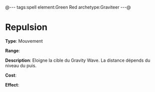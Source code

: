 @---
tags:spell
element:Green Red
archetype:Graviteer
---@

# Repulsion

**Type**:
Mouvement

**Range**:

**Description**:
Eloigne la cible du Gravity Wave. La distance dépends du niveau du puis.

**Cost**:

**Effect**:
